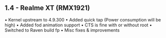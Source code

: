 ## 1.4 - Realme XT (RMX1921)
• Kernel upstream to 4.9.300
• Added quick tap (Power consumption will be high)
• Added fod animation support
• CTS is fine with or without root
• Switched to Raven build fp
• Misc fixes & improvements


